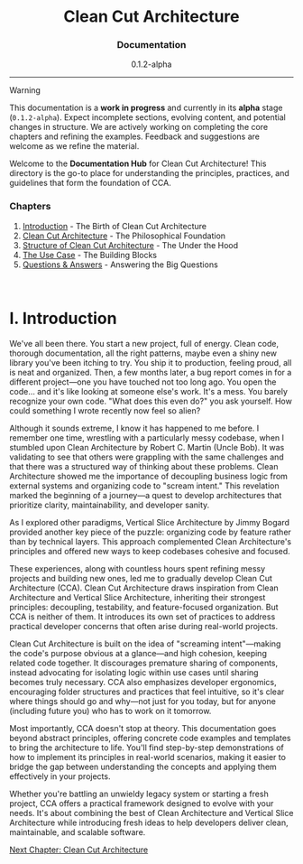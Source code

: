 <h1 align="center">Clean Cut Architecture</h1>
<h3 align="center">Documentation</h3>
<p align="center">0.1.2-alpha</p>

---

> [!WARNING]
> This documentation is a **work in progress** and currently in its **alpha** stage (`0.1.2-alpha`). Expect incomplete sections, evolving content, and potential changes in structure. We are actively working on completing the core chapters and refining the examples. Feedback and suggestions are welcome as we refine the material.

Welcome to the **Documentation Hub** for Clean Cut Architecture! This directory is the go-to place for understanding the principles, practices, and guidelines that form the foundation of CCA.

### Chapters

1. [Introduction](#i-introduction) - The Birth of Clean Cut Architecture
2. [Clean Cut Architecture](2-clean-cut-architecture/README.md) - The Philosophical Foundation
3. [Structure of Clean Cut Architecture](3-structure-of-cca/README.md) - The Under the Hood
4. [The Use Case](4-the-use-case/README.md) - The Building Blocks
5. [Questions & Answers](5-questions-and-answers/README.md) - Answering the Big Questions

<br/>

# I. Introduction

We've all been there. You start a new project, full of energy. Clean code, thorough documentation, all the right patterns, maybe even a shiny new library you've been itching to try. You ship it to production, feeling proud, all is neat and organized. Then, a few months later, a bug report comes in for a different project—one you have touched not too long ago. You open the code… and it's like looking at someone else's work. It's a mess. You barely recognize your own code. "What does this even do?" you ask yourself. How could something I wrote recently now feel so alien?

Although it sounds extreme, I know it has happened to me before. I remember one time, wrestling with a particularly messy codebase, when I stumbled upon Clean Architecture by Robert C. Martin (Uncle Bob). It was validating to see that others were grappling with the same challenges and that there was a structured way of thinking about these problems. Clean Architecture showed me the importance of decoupling business logic from external systems and organizing code to "scream intent." This revelation marked the beginning of a journey—a quest to develop architectures that prioritize clarity, maintainability, and developer sanity.

As I explored other paradigms, Vertical Slice Architecture by Jimmy Bogard provided another key piece of the puzzle: organizing code by feature rather than by technical layers. This approach complemented Clean Architecture's principles and offered new ways to keep codebases cohesive and focused.

These experiences, along with countless hours spent refining messy projects and building new ones, led me to gradually develop Clean Cut Architecture (CCA). Clean Cut Architecture draws inspiration from Clean Architecture and Vertical Slice Architecture, inheriting their strongest principles: decoupling, testability, and feature-focused organization. But CCA is neither of them. It introduces its own set of practices to address practical developer concerns that often arise during real-world projects.

Clean Cut Architecture is built on the idea of "screaming intent"—making the code's purpose obvious at a glance—and high cohesion, keeping related code together. It discourages premature sharing of components, instead advocating for isolating logic within use cases until sharing becomes truly necessary. CCA also emphasizes developer ergonomics, encouraging folder structures and practices that feel intuitive, so it's clear where things should go and why—not just for you today, but for anyone (including future you) who has to work on it tomorrow.

Most importantly, CCA doesn't stop at theory. This documentation goes beyond abstract principles, offering concrete code examples and templates to bring the architecture to life. You'll find step-by-step demonstrations of how to implement its principles in real-world scenarios, making it easier to bridge the gap between understanding the concepts and applying them effectively in your projects.

Whether you're battling an unwieldy legacy system or starting a fresh project, CCA offers a practical framework designed to evolve with your needs. It's about combining the best of Clean Architecture and Vertical Slice Architecture while introducing fresh ideas to help developers deliver clean, maintainable, and scalable software.

[Next Chapter: Clean Cut Architecture](./2-clean-cut-architecture/README.md)
